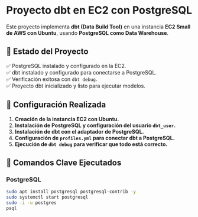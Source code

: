 # Proyecto dbt en EC2 con PostgreSQL

Este proyecto implementa **dbt (Data Build Tool)** en una instancia **EC2 Small de AWS con Ubuntu**, usando **PostgreSQL como Data Warehouse**.

## 📌 Estado del Proyecto
✅ PostgreSQL instalado y configurado en la EC2.  
✅ dbt instalado y configurado para conectarse a PostgreSQL.  
✅ Verificación exitosa con `dbt debug`.  
✅ Proyecto dbt inicializado y listo para ejecutar modelos.

## 🚀 Configuración Realizada
1. **Creación de la instancia EC2 con Ubuntu.**
2. **Instalación de PostgreSQL y configuración del usuario `dbt_user`.**
3. **Instalación de dbt con el adaptador de PostgreSQL.**
4. **Configuración de `profiles.yml` para conectar dbt a PostgreSQL.**
5. **Ejecución de `dbt debug` para verificar que todo está correcto.**

## 🔧 Comandos Clave Ejecutados
### PostgreSQL
```bash
sudo apt install postgresql postgresql-contrib -y
sudo systemctl start postgresql
sudo -i -u postgres
psql
